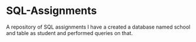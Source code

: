 # SQL-Assignments
A repository of SQL assignments
I have a created a database named school and table as student and performed queries on that.

